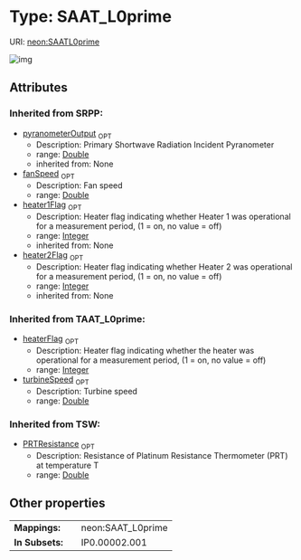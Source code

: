 
# Type: SAAT_L0prime




URI: [neon:SAATL0prime](https://data.neonscience.org/SAATL0prime)


![img](http://yuml.me/diagram/nofunky;dir:TB/class/)

## Attributes


### Inherited from SRPP:

 * [pyranometerOutput](pyranometerOutput.md)  <sub>OPT</sub>
    * Description: Primary Shortwave Radiation Incident Pyranometer
    * range: [Double](types/Double.md)
    * inherited from: None
 * [fanSpeed](fanSpeed.md)  <sub>OPT</sub>
    * Description: Fan speed
    * range: [Double](types/Double.md)
 * [heater1Flag](heater1Flag.md)  <sub>OPT</sub>
    * Description: Heater flag indicating whether Heater 1 was operational for a measurement period, (1 = on, no value = off)
    * range: [Integer](types/Integer.md)
    * inherited from: None
 * [heater2Flag](heater2Flag.md)  <sub>OPT</sub>
    * Description: Heater flag indicating whether Heater 2 was operational for a measurement period, (1 = on, no value = off)
    * range: [Integer](types/Integer.md)
    * inherited from: None

### Inherited from TAAT_L0prime:

 * [heaterFlag](heaterFlag.md)  <sub>OPT</sub>
    * Description: Heater flag indicating whether the heater was operational for a measurement period, (1 = on, no value = off)
    * range: [Integer](types/Integer.md)
 * [turbineSpeed](turbineSpeed.md)  <sub>OPT</sub>
    * Description: Turbine speed
    * range: [Double](types/Double.md)

### Inherited from TSW:

 * [PRTResistance](PRTResistance.md)  <sub>OPT</sub>
    * Description: Resistance of Platinum Resistance Thermometer (PRT) at temperature T
    * range: [Double](types/Double.md)

## Other properties

|  |  |  |
| --- | --- | --- |
| **Mappings:** | | neon:SAAT_L0prime |
| **In Subsets:** | | IP0.00002.001 |

